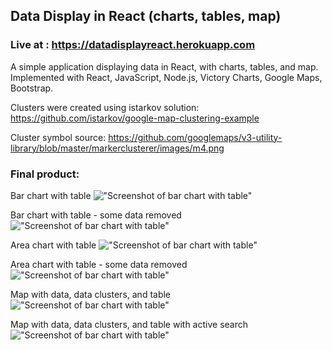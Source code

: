 ## Data Display in React (charts, tables, map)

### Live at : https://datadisplayreact.herokuapp.com

A simple application displaying data in React, with charts, tables, and map. Implemented with React, JavaScript, Node.js, Victory Charts, Google Maps, Bootstrap.

Clusters were created using istarkov solution: https://github.com/istarkov/google-map-clustering-example

Cluster symbol source: https://github.com/googlemaps/v3-utility-library/blob/master/markerclusterer/images/m4.png

### Final product:

Bar chart with table
!["Screenshot of bar chart with table"](https://github.com/geoerika/ws-product-nodejs/blob/master/docs/BarChart.png)

Bar chart with table - some data removed
!["Screenshot of bar chart with table"](https://github.com/geoerika/ws-product-nodejs/blob/master/docs/BarChart_data_removed.png)

Area chart with table
!["Screenshot of bar chart with table"](https://github.com/geoerika/ws-product-nodejs/blob/master/docs/AreaChart.png)

Area chart with table - some data removed
!["Screenshot of bar chart with table"](https://github.com/geoerika/ws-product-nodejs/blob/master/docs/AreaChart_data_removed.png)

Map with data, data clusters, and table
!["Screenshot of bar chart with table"](https://github.com/geoerika/ws-product-nodejs/blob/master/docs/MapData.png)

Map with data, data clusters, and table with active search
!["Screenshot of bar chart with table"](https://github.com/geoerika/ws-product-nodejs/blob/master/docs/MapData_with_active_search.png)
